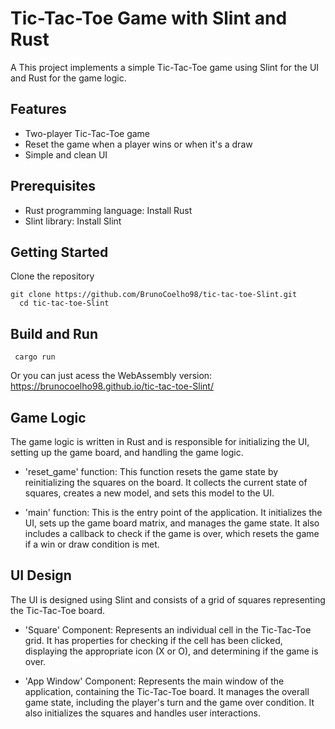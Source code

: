 # Tic-Tac-Toe Game with Slint and Rust

A This project implements a simple Tic-Tac-Toe game using Slint for the UI and Rust for the game logic.

## Features

- Two-player Tic-Tac-Toe game
- Reset the game when a player wins or when it's a draw
- Simple and clean UI

## Prerequisites

- Rust programming language: Install Rust
- Slint library: Install Slint

## Getting Started

Clone the repository
   
    git clone https://github.com/BrunoCoelho98/tic-tac-toe-Slint.git
      cd tic-tac-toe-Slint
## Build and Run

     cargo run
     
Or you can just acess the WebAssembly version: https://brunocoelho98.github.io/tic-tac-toe-Slint/


## Game Logic

The game logic is written in Rust and is responsible for initializing the UI, setting up the game board, and handling the game logic.

- 'reset_game' function: This function resets the game state by reinitializing the squares on the board. It collects the current state of squares, creates a new model, and sets this model to the UI.

- 'main' function: This is the entry point of the application. It initializes the UI, sets up the game board matrix, and manages the game state. It also includes a callback to check if the game is over, which resets the game if a win or draw condition is met.

## UI Design

The UI is designed using Slint and consists of a grid of squares representing the Tic-Tac-Toe board.

- 'Square' Component: Represents an individual cell in the Tic-Tac-Toe grid. It has properties for checking if the cell has been clicked, displaying the appropriate icon (X or O), and determining if the game is over.

- 'App Window' Component: Represents the main window of the application, containing the Tic-Tac-Toe board. It manages the overall game state, including the player's turn and the game over condition. It also initializes the squares and handles user interactions.


